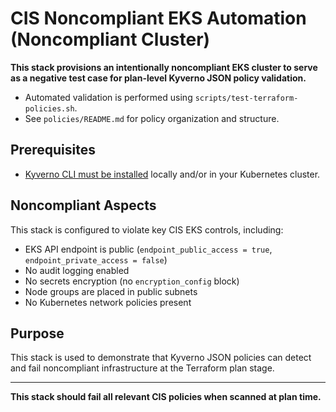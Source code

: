 # CIS Noncompliant EKS Automation (Noncompliant Cluster)

**This stack provisions an intentionally noncompliant EKS cluster to serve as a negative test case for plan-level Kyverno JSON policy validation.**

- Automated validation is performed using `scripts/test-terraform-policies.sh`.
- See `policies/README.md` for policy organization and structure.

## Prerequisites

- [Kyverno CLI must be installed](https://kyverno.io/docs/installation/) locally and/or in your Kubernetes cluster.

## Noncompliant Aspects
This stack is configured to violate key CIS EKS controls, including:

- EKS API endpoint is public (`endpoint_public_access = true`, `endpoint_private_access = false`)
- No audit logging enabled
- No secrets encryption (no `encryption_config` block)
- Node groups are placed in public subnets
- No Kubernetes network policies present

## Purpose
This stack is used to demonstrate that Kyverno JSON policies can detect and fail noncompliant infrastructure at the Terraform plan stage.

---

**This stack should fail all relevant CIS policies when scanned at plan time.** 